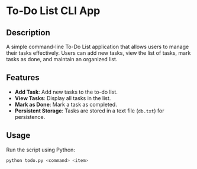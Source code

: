 # To-Do List CLI App

## Description

A simple command-line To-Do List application that allows users to manage their tasks effectively. Users can add new tasks, view the list of tasks, mark tasks as done, and maintain an organized list.

## Features

- **Add Task**: Add new tasks to the to-do list.
- **View Tasks**: Display all tasks in the list.
- **Mark as Done**: Mark a task as completed.
- **Persistent Storage**: Tasks are stored in a text file (`db.txt`) for persistence.

## Usage

Run the script using Python:

```bash
python todo.py <command> <item>
